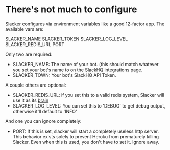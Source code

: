 # There's not much to configure

Slacker configures via environment variables like a good 12-factor app. The
available vars are: 

SLACKER_NAME
SLACKER_TOKEN
SLACKER_LOG_LEVEL
SLACKER_REDIS_URL
PORT

Only two are required: 

* SLACKER_NAME:  The name of your bot. (this should match whatever you set your bot's name to on the SlackHQ integrations page.
* SLACKER_TOWN: Your bot's SlackHQ API Token. 

A couple others are optional: 

* SLACKER_REDIS_URL: if you set this to a valid redis system, Slacker will use it as its [brain](brain.md)
* SLACKER_LOG_LEVEL: You can set this to 'DEBUG' to get debug output, otherwise it'll default to 'INFO'

And one you can ignore completely:

* PORT: If this is set, slacker will start a completely useless http server.  This behavior exists solely to prevent Heroku from prematurely killing Slacker. Even when this is used, you don't have to set it. Ignore away.
